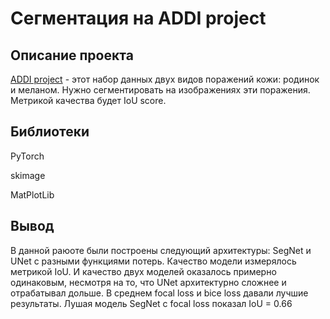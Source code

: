 # Сегментация на ADDI project

## Описание проекта

[ADDI project](https://www.fc.up.pt/addi/ph2%20database.html) - этот набор данных двух видов поражений кожи: родинок и меланом. Нужно сегментировать на изображениях эти поражения. Метрикой качества будет IoU score.

## Библиотеки

PyTorch

skimage

MatPlotLib


## Вывод

В данной раюоте были построены следующий архитектуры: SegNet и UNet с разными функциями потерь. Качество модели измерялось метрикой IoU. И качество двух моделей оказалось примерно одинаковым, несмотря на то, что UNet архитектурно сложнее и отрабатывал дольше. В среднем focal loss и bice loss давали лучшие результаты. Лушая модель SegNet с focal loss показал IoU = 0.66
